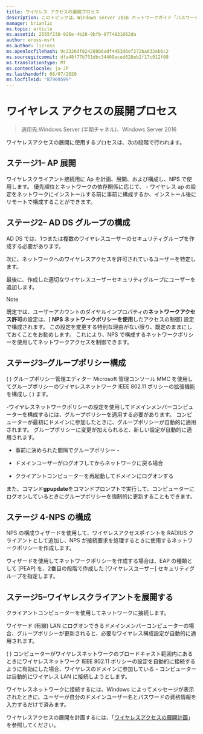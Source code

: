 ```yaml
---
title: ワイヤレス アクセスの展開プロセス
description: このトピックは、Windows Server 2016 ネットワークガイド「パスワードベースの 802.1 X 認証ワイヤレスアクセスの展開」に含まれています。
manager: brianlic
ms.topic: article
ms.assetid: 2555f238-926e-4b20-9bfb-9774831062da
author: eross-msft
ms.author: lizross
ms.openlocfilehash: 9c2326df824288b6adf4453d6ef272ba632eb6c2
ms.sourcegitcommit: dfa48f77b751dbc34409aced628eb2f17c912f08
ms.translationtype: MT
ms.contentlocale: ja-JP
ms.lasthandoff: 08/07/2020
ms.locfileid: "87969599"
---
```

# <a name="wireless-access-deployment-process"></a>ワイヤレス アクセスの展開プロセス

>適用先:Windows Server (半期チャネル)、Windows Server 2016

ワイヤレスアクセスの展開に使用するプロセスは、次の段階で行われます。

## <a name="stage-1--ap-deployment"></a>ステージ1– AP 展開

ワイヤレスクライアント接続用に Ap を計画、展開、および構成し、NPS で使用します。 優先順位とネットワークの依存関係に応じて、 \- ワイヤレス ap の設定をネットワークにインストールする前に事前に構成するか、インストール後にリモートで構成することができます。

## <a name="stage-2--adds-group-configuration"></a>ステージ2– AD DS グループの構成

AD DS では、1つまたは複数のワイヤレスユーザーのセキュリティグループを作成する必要があります。

次に、ネットワークへのワイヤレスアクセスを許可されているユーザーを特定します。

最後に、作成した適切なワイヤレスユーザーセキュリティグループにユーザーを追加します。

>[!NOTE]
>既定では、ユーザーアカウントのダイヤルインプロパティの**ネットワークアクセス許可**の設定は、[ **NPS ネットワークポリシーを使用**したアクセスの制御] 設定で構成されます。 この設定を変更する特別な理由がない限り、既定のままにしておくことをお勧めします。 これにより、NPS で構成するネットワークポリシーを使用してネットワークアクセスを制御できます。

## <a name="stage-3--group-policy-configuration"></a>ステージ3–グループポリシー構成

\( \) グループポリシー管理エディター Microsoft 管理コンソール MMC を使用してグループポリシーのワイヤレスネットワーク IEEE 802.11 ポリシーの拡張機能を構成し \( \) ます。

\-ワイヤレスネットワークポリシーの設定を使用してドメインメンバーコンピューターを構成するには、グループポリシーを適用する必要があります。 コンピューターが最初にドメインに参加したときに、グループポリシーが自動的に適用されます。 グループポリシーに変更が加えられると、新しい設定が自動的に適用されます。

- 事前に決められた間隔でグループポリシー \-

- ドメインユーザーがログオフしてからネットワークに戻る場合

- クライアントコンピューターを再起動してドメインにログオンする

また、コマンド**gpupdate**をコマンドプロンプトで実行して、コンピューターにログオンしているときにグループポリシーを強制的に更新することもできます。

## <a name="stage-4--nps-configuration"></a>ステージ 4-NPS の構成

NPS の構成ウィザードを使用して、ワイヤレスアクセスポイントを RADIUS クライアントとして追加し、NPS が接続要求を処理するときに使用するネットワークポリシーを作成します。

ウィザードを使用してネットワークポリシーを作成する場合は、EAP の種類として [PEAP] を、2番目の段階で作成した [ワイヤレスユーザー] セキュリティグループを指定します。

## <a name="stage-5--deploy-wireless-clients"></a>ステージ5–ワイヤレスクライアントを展開する

クライアントコンピューターを使用してネットワークに接続します。

ワイヤード (有線) LAN にログオンできるドメインメンバーコンピューターの場合、グループポリシーが更新されると、必要なワイヤレス構成設定が自動的に適用されます。

\( \) コンピューターがワイヤレスネットワークのブロードキャスト範囲内にあるときにワイヤレスネットワーク IEEE 802.11 ポリシーの設定を自動的に接続するように有効にした場合、ワイヤレスのドメインに参加している \- コンピューターは自動的にワイヤレス LAN に接続しようとします。

ワイヤレスネットワークに接続するには、Windows によってメッセージが表示されたときに、ユーザーが自分のドメインユーザー名とパスワードの資格情報を入力するだけで済みます。

ワイヤレスアクセスの展開を計画するには、「[ワイヤレスアクセスの展開計画](d-wireless-access-planning.md)」を参照してください。
